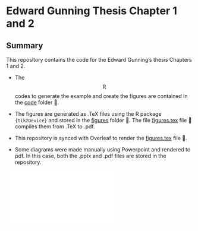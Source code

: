 Edward Gunning Thesis Chapter 1 and 2
================

## Summary

This repository contains the code for the Edward Gunning’s thesis
Chapters 1 and 2.

- The $$\textsf{R}$$ codes to generate the example and create the
  figures are contained in the [code](code) folder :open_file_folder:.

- The figures are generated as .TeX files using the R package
  `{tikzDevice}` and stored in the [figures](figures) folder
  :open_file_folder:. The file [figures.tex](figures/figures.tex) file
  :page_facing_up: compiles them from .TeX to .pdf.

- This repository is synced with Overleaf to render the
  [figures.tex](figures/figures.tex) file :page_facing_up:.

- Some diagrams were made manually using Powerpoint and rendered to pdf.
  In this case, both the .pptx and .pdf files are stored in the
  repository.

![](figures/fun-data-in-theory.pdf)
